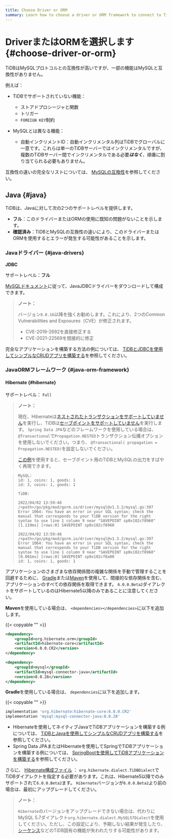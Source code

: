 ```yaml
---
title: Choose Driver or ORM
summary: Learn how to choose a driver or ORM framework to connect to TiDB.
---
```


# DriverまたはORMを選択します {#choose-driver-or-orm}

TiDBはMySQLプロトコルとの互換性が高いですが、一部の機能はMySQLと互換性がありません。

例えば：

-   TiDBでサポートされていない機能：

    -   ストアドプロシージャと関数
    -   トリガー
    -   `FOREIGN KEY`制約

-   MySQLとは異なる機能：

    -   自動インクリメントID：自動インクリメンタル列はTiDBでグローバルに一意です。これらは単一のTiDBサーバーではインクリメンタルですが、複数のTiDBサーバー間でインクリメンタルである必要***はなく***、順番に割り当てられる必要もありません。

互換性の違いの完全なリストについては、 [MySQLの互換性](/mysql-compatibility.md)を参照してください。

## Java {#java}

TiDBは、Javaに対して次の2つのサポートレベルを提供します。

-   **フル**：このドライバーまたはORMの使用に既知の問題がないことを示します。
-   **確認済み**：TiDBとMySQLの互換性の違いにより、このドライバーまたはORMを使用するとエラーが発生する可能性があることを示します。

### Javaドライバー {#java-drivers}

**JDBC**

サポートレベル：**フル**

[MySQLドキュメント](https://dev.mysql.com/doc/connector-j/8.0/en/)に従って、JavaJDBCドライバーをダウンロードして構成できます。

> **ノート：**
>
> バージョン`8.0.16`以降を強くお勧めします。これにより、2つのCommon Vulnerabilities and Exposures（CVE）が修正されます。
>
> -   CVE-2019-2692を直接修正する
> -   CVE-2021-22569を間接的に修正

完全なアプリケーションを構築する方法の例については、 [TiDBとJDBCを使用してシンプルなCRUDアプリを構築する](/develop/dev-guide-sample-application-java.md)を参照してください。

### JavaORMフレームワーク {#java-orm-framework}

#### Hibernate {#hibernate}

サポートレベル： `Full`

> **ノート：**
>
> 現在、Hibernateは[ネストされたトランザクションをサポートしていません](https://stackoverflow.com/questions/37927208/nested-transaction-in-spring-app-with-jpa-postgres)を実行し、TiDBは[セーブポイントをサポートしていません](https://github.com/pingcap/tidb/issues/6840)を実行します。 `Spring Data JPA`などのフレームワークを使用している場合は、 `@Transactional`で`Propagation.NESTED`トランザクション伝播オプションを使用しないでください。つまり、 `@Transactional( propagation = Propagation.NESTED)`を設定しないでください。
>
> [この例](https://github.com/Icemap/tidb-savepoint)を使用すると、セーブポイント用のTiDBとMySQLの出力をすばやく再現できます。

> ```
> MySQL:
> id: 1, coins: 1, goods: 1
> id: 3, coins: 1, goods: 1
>
> TiDB:
>
> 2022/04/02 13:59:48 /<path>/go/pkg/mod/gorm.io/driver/mysql@v1.3.2/mysql.go:397 Error 1064: You have an error in your SQL syntax; check the manual that corresponds to your TiDB version for the right syntax to use line 1 column 9 near "SAVEPOINT sp0x102cf8960"
> [1.119ms] [rows:0] SAVEPOINT sp0x102cf8960
>
> 2022/04/02 13:59:48 /<path>/go/pkg/mod/gorm.io/driver/mysql@v1.3.2/mysql.go:397 Error 1064: You have an error in your SQL syntax; check the manual that corresponds to your TiDB version for the right syntax to use line 1 column 9 near "SAVEPOINT sp0x102cf8960"
> [0.001ms] [rows:0] SAVEPOINT sp0x102cf8a00
> id: 1, coins: 1, goods: 1
> ```

アプリケーションのさまざまな依存関係間の複雑な関係を手動で管理することを回避するために、 [Gradle](https://gradle.org/install)または[Maven](https://maven.apache.org/install.html)を使用して、間接的な依存関係を含む、アプリケーションのすべての依存関係を取得できます。 `6.0.0.Beta2`ダイアレクトをサポートしているのはHibernate5以降のみであることに注意してください。

**Maven**を使用している場合は、 `<dependencies></dependencies>`に以下を追加します。

{{< copyable "" >}}

```xml
<dependency>
    <groupId>org.hibernate.orm</groupId>
    <artifactId>hibernate-core</artifactId>
    <version>6.0.0.CR2</version>
</dependency>

<dependency>
    <groupId>mysql</groupId>
    <artifactId>mysql-connector-java</artifactId>
    <version>8.0.28</version>
</dependency>
```

**Gradle**を使用している場合は、 `dependencies`に以下を追加します。

{{< copyable "" >}}

```gradle
implementation 'org.hibernate:hibernate-core:6.0.0.CR2'
implementation 'mysql:mysql-connector-java:8.0.28'
```

-   Hibernateを使用してネイティブJavaでTiDBアプリケーションを構築する例については、 [TiDBとJavaを使用してシンプルなCRUDアプリを構築する](/develop/dev-guide-sample-application-java.md)を参照してください。
-   Spring Data JPAまたはHibernateを使用してSpringでTiDBアプリケーションを構築する例については、 [SpringBootを使用してTiDBアプリケーションを構築する](/develop/dev-guide-sample-application-spring-boot.md)を参照してください。

さらに、 [Hibernate構成ファイル](https://www.tutorialspoint.com/hibernate/hibernate_configuration.htm) ： `org.hibernate.dialect.TiDBDialect`でTiDBダイアレクトを指定する必要があります。これは、Hibernate5以降でのみサポートされて`6.0.0.Beta2`ます。 `Hibernate`バージョンが`6.0.0.Beta2`より前の場合は、最初にアップグレードしてください。

> **ノート：**
>
> `Hibernate`のバージョンをアップグレードできない場合は、代わりにMySQL 5.7ダイアレクト`org.hibernate.dialect.MySQL57Dialect`を使用してください。ただし、この設定により、予期しない結果が発生したり、 [シーケンス](/sql-statements/sql-statement-create-sequence.md)などのTiDB固有の機能が失われたりする可能性があります。

